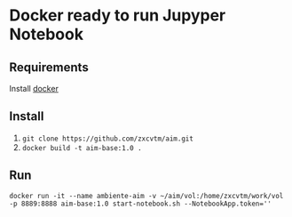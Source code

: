 # Docker ready to run Jupyper Notebook

## Requirements
   Install [docker](https://www.docker.com/get-started)
## Install

1. `git clone https://github.com/zxcvtm/aim.git`
2. `docker build -t aim-base:1.0 .`

## Run

`docker run -it --name ambiente-aim -v ~/aim/vol:/home/zxcvtm/work/vol -p 8889:8888 aim-base:1.0 start-notebook.sh --NotebookApp.token=''`
